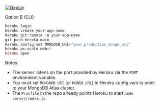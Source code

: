 

[![Deploy](https://www.herokucdn.com/deploy/button.svg)](https://heroku.com/deploy?template=https://github.com/Itxxwasi/DWATSON-DB.git)

Option B (CLI):

```powershell
heroku login
heroku create your-app-name
heroku git:remote -a your-app-name
git push heroku main
heroku config:set MONGODB_URI="your_production_mongo_uri"
heroku ps:scale web=1
heroku open
```

Notes:
- The server listens on the port provided by Heroku via the `PORT` environment variable.
- You must set `MONGODB_URI` (or `MONGO_URL`) in Heroku config vars to point to your MongoDB Atlas cluster.
- The `Procfile` in the repo already points Heroku to start `node server/index.js`.

